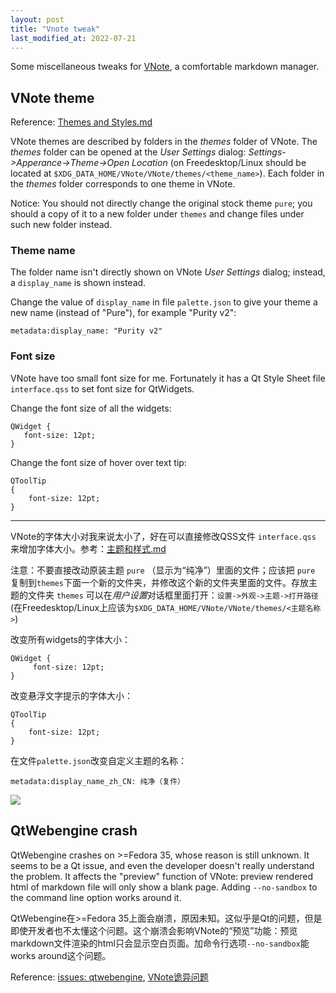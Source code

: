 ```yaml
---
layout: post
title: "Vnote tweak"
last_modified_at: 2022-07-21
---
```

<!-- This Source Code Form is subject to the terms of the Mozilla Public
   - License, v. 2.0. If a copy of the MPL was not distributed with this
   - file, You can obtain one at https://mozilla.org/MPL/2.0/. -->
Some miscellaneous tweaks for [VNote](https://vnotex.github.io/vnote), a comfortable markdown manager.

## VNote theme
Reference: [Themes and Styles.md](https://vnotex.github.io/vnote/en_us/#!docs/Users/Themes%20and%20Styles.md)

VNote themes are described by folders in the *themes* folder of VNote. The *themes* folder can be opened at the *User Settings* dialog: *Settings->Apperance->Theme->Open Location* (on Freedesktop/Linux should be located at `$XDG_DATA_HOME/VNote/VNote/themes/<theme_name>`). Each folder in the *themes* folder corresponds to one theme in VNote.

Notice: You should not directly change the original stock theme `pure`; you should a copy of it to a new folder under `themes` and change files under such new folder instead.

### Theme name
The folder name isn't directly shown on VNote *User Settings* dialog; instead, a `display_name` is shown instead.

Change the value of `display_name` in file `palette.json` to give your theme a new name (instead of "Pure"), for example "Purity v2":
```
metadata:display_name: "Purity v2"
```

### Font size
VNote have too small font size for me. Fortunately it has a Qt Style Sheet file `interface.qss` to set font size for QtWidgets. 

Change the font size of all the widgets:
```
QWidget {
   font-size: 12pt;
}
```

Change the font size of hover over text tip:

```
QToolTip
{
    font-size: 12pt;
}
```

---

VNote的字体大小对我来说太小了，好在可以直接修改QSS文件 `interface.qss` 来增加字体大小。参考：[主题和样式.md](https://vnotex.github.io/vnote/zh_cn/#!docs/用户/主题和样式.md)

注意：不要直接改动原装主题 `pure` （显示为“纯净”）里面的文件；应该把 `pure` 复制到`themes`下面一个新的文件夹，并修改这个新的文件夹里面的文件。存放主题的文件夹 `themes` 可以在*用户设置*对话框里面打开：`设置->外观->主题->打开路径`(在Freedesktop/Linux上应该为`$XDG_DATA_HOME/VNote/VNote/themes/<主题名称>`)

改变所有widgets的字体大小：
```
QWidget {
     font-size: 12pt;
}
```

改变悬浮文字提示的字体大小：
```
QToolTip
{
    font-size: 12pt;
}
```

在文件`palette.json`改变自定义主题的名称：
```
metadata:display_name_zh_CN: 纯净（复件）
```

![](../../../../static/2022-04-09/theme-folder.png)

## QtWebengine crash
QtWebengine crashes on >=Fedora 35, whose reason is still unknown. It seems to be a Qt issue, and even the developer doesn't really understand the problem. It affects the "preview" function of VNote: preview rendered html of markdown file will only show a blank page. Adding `--no-sandbox` to the command line option works around it. 

QtWebengine在>=Fedora 35上面会崩溃，原因未知。这似乎是Qt的问题，但是即使开发者也不太懂这个问题。这个崩溃会影响VNote的“预览”功能：预览markdown文件渲染的html只会显示空白页面。加命令行选项`--no-sandbox`能works around这个问题。

Reference: [issues: qtwebengine](https://github.com/vnotex/vnote/issues?q=is%3Aissue+qtwebengine), [VNote诡异问题](https://www.usmacd.com/2022/04/01/vnote/#诡异问题)

